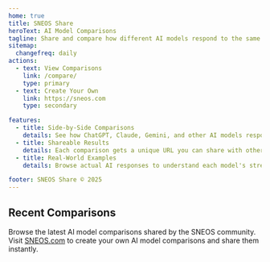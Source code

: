 ```yaml
---
home: true
title: SNEOS Share
heroText: AI Model Comparisons
tagline: Share and compare how different AI models respond to the same prompts
sitemap:
  changefreq: daily
actions:
  - text: View Comparisons
    link: /compare/
    type: primary
  - text: Create Your Own
    link: https://sneos.com
    type: secondary

features:
  - title: Side-by-Side Comparisons
    details: See how ChatGPT, Claude, Gemini, and other AI models respond to identical prompts
  - title: Shareable Results
    details: Each comparison gets a unique URL you can share with others
  - title: Real-World Examples
    details: Browse actual AI responses to understand each model's strengths

footer: SNEOS Share © 2025
---
```


## Recent Comparisons

Browse the latest AI model comparisons shared by the SNEOS community. Visit [SNEOS.com](https://sneos.com) to create your own AI model comparisons and share them instantly.